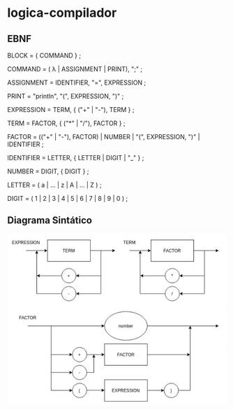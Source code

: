 # logica-compilador

## EBNF

BLOCK = { COMMAND } ;

COMMAND = ( λ | ASSIGNMENT | PRINT), ";" ;

ASSIGNMENT = IDENTIFIER, "=", EXPRESSION ;

PRINT = "println", "(", EXPRESSION, ")" ;

EXPRESSION = TERM, { ("+" | "-"), TERM } ;

TERM = FACTOR, { ("*" | "/"), FACTOR } ;

FACTOR = (("+" | "-"), FACTOR) | NUMBER | "(", EXPRESSION, ")" | IDENTIFIER ;

IDENTIFIER = LETTER, { LETTER | DIGIT | "_" } ;

NUMBER = DIGIT, { DIGIT } ;

LETTER = ( a | ... | z | A | ... | Z ) ;

DIGIT = ( 1 | 2 | 3 | 4 | 5 | 6 | 7 | 8 | 9 | 0 ) ;


## Diagrama Sintático

![alt text](https://github.com/gDuarteg/logica-compilador/blob/main/ds.png)
